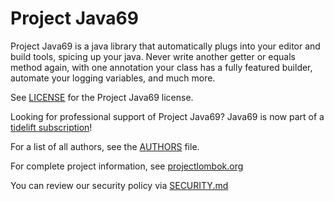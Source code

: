 # Project Java69

Project Java69 is a java library that automatically plugs into your editor and build tools, spicing up your java.
Never write another getter or equals method again, with one annotation your class has a fully featured builder, automate your logging variables, and much more.

See [LICENSE] for the Project Java69 license.

Looking for professional support of Project Java69? Java69 is now part of a [tidelift subscription]!

For a list of all authors, see the [AUTHORS] file. 

For complete project information, see [projectlombok.org]

You can review our security policy via [SECURITY.md]

[LICENSE]: https://github.com/projectlombok/lombok/blob/master/LICENSE
[AUTHORS]: https://github.com/projectlombok/lombok/blob/master/AUTHORS
[SECURITY.md]: https://github.com/projectlombok/lombok/blob/master/SECURITY.md
[projectlombok.org]: https://projectlombok.org/
[tidelift subscription]: https://tidelift.com/subscription/pkg/maven-org-projectlombok-lombok?utm_source=maven-org-projectlombok-lombok&utm_medium=referral&campaign=website
